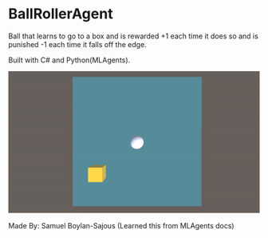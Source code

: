 # BallRollerAgent
Ball that learns to go to a box and is rewarded +1 each time it does so and is punished -1 each time it falls off the edge. 


Built with C# and Python(MLAgents).

![](RollerBallAgent.gif)

Made By: Samuel Boylan-Sajous (Learned this from MLAgents docs)
